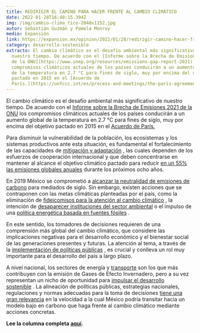 ```yaml
---
title: REDIRIGIR EL CAMINO PARA HACER FRENTE AL CAMBIO CLIMÁTICO
date: 2022-01-28T16:40:15.394Z
img: /img/cambio-clima_tico-2048x1152.jpg
autor: Sebastián Guzmán y Pamela Monroy
medio: Expansión
link: https://expansion.mx/opinion/2022/01/28/redirigir-camino-hacer-frente-cambio-climatico
category: desarrollo-sostenible
extracto: El cambio climático es el desafío ambiental más significativo de
  nuestro tiempo. De acuerdo con el [Informe sobre la Brecha de Emisiones 2021
  de la ONU](https://www.unep.org/resources/emissions-gap-report-2021) los
  compromisos climáticos actuales de los países conducirán a un aumento global
  de la temperatura en 2.7 °C para fines de siglo, muy por encima del objetivo
  pactado en 2015 en el [Acuerdo de
  París.](https://unfccc.int/es/process-and-meetings/the-paris-agreement/que-es-el-acuerdo-de-paris)
---
```

<!--StartFragment-->

El cambio climático es el desafío ambiental más significativo de nuestro tiempo. De acuerdo con el [Informe sobre la Brecha de Emisiones 2021 de la ONU](https://www.unep.org/resources/emissions-gap-report-2021) los compromisos climáticos actuales de los países conducirán a un aumento global de la temperatura en 2.7 °C para fines de siglo, muy por encima del objetivo pactado en 2015 en el [Acuerdo de París.](https://unfccc.int/es/process-and-meetings/the-paris-agreement/que-es-el-acuerdo-de-paris)

Para disminuir la vulnerabilidad de la población, los ecosistemas y los sistemas productivos ante esta situación, es fundamental el fortalecimiento de las capacidades de [mitigación y adaptación](http://elcambioclimaticodefrente.inecc.gob.mx/que_podemos_hacer) , las cuales dependen de los esfuerzos de cooperación internacional y que deben concentrarse en mantener al alcance el objetivo climático pactado para reducir [en un 55% las emisiones globales anuales](https://www.unep.org/es/noticias-y-reportajes/comunicado-de-prensa/los-compromisos-climaticos-actualizados-son) durante los próximos ocho años.

En 2019 México se comprometió a [alcanzar la neutralidad de emisiones de carbono](https://unfccc.int/es/news/alianza-de-ambicion-climatica-los-paises-dan-un-nuevo-empuje-a-la-ampliacion-del-alcance-de-sus) para mediados de siglo. Sin embargo, existen acciones que se contraponen con las metas climáticas planteadas por el país, como la eliminación de [fideicomisos para la atención al cambio climático](https://www.cemda.org.mx/desaparecen-fideicomiso-para-atencion-del-cambio-climatico-a-pesar-del-llamado-de-organizaciones-ambientalistas/) , la intención de [desaparecer instituciones del sector ambiental](https://www.cemda.org.mx/desaparecer-al-inecc-y-el-imta-debilita-aun-mas-la-capacidad-de-mexico-para-proteger-el-medio-ambiente-y-combatir-el-cambio-climatico/) o el impulso de una [política energética basada en fuentes fósiles](https://www.thedialogue.org/analysis/la-politica-energetica-de-amlo-implicaciones-para-el-comercio-el-clima-y-la-economia-de-mexico/) .

En este sentido, los tomadores de decisiones requieren de una comprensión más global del cambio climático, que considere las implicaciones negativas para el desarrollo económico y el bienestar social de las generaciones presentes y futuras. La atención al tema, a través de la [implementación de políticas públicas](https://imco.org.mx/wp-content/uploads/2018/06/10-PROPUESTAS-CC-VISI%C3%93N-DE-ESTADO-13-06-2018.pdf) , es crucial y conlleva un rol muy importante para el desarrollo del país a largo plazo.

A nivel nacional, los sectores de energía y [transporte](https://www.ethos.org.mx/ciudades-sostenibles-sistemas-de-transporte-urbano/) son los que más contribuyen con la emisión de Gases de Efecto Invernadero, pero a su vez representan un nicho de oportunidad para [impulsar el desarrollo sostenible](https://www.ethos.org.mx/ethos-publications/eficiencia-energetica/) . La alineación de políticas públicas, estrategias nacionales, regulaciones y normas adecuadas para la toma de decisiones [tiene una gran relevancia](https://www.pincc.unam.mx/wp-content/uploads/2022/01/perspectivas-retos-estudios-sobre-cambio-climatico.pdf) en la velocidad a la cual México podría transitar hacia un modelo bajo en carbono que haga frente al cambio climático mediante acciones concretas.

**Lee la columna completa [aquí](https://expansion.mx/opinion/2022/01/28/redirigir-camino-hacer-frente-cambio-climatico).** 

<!--EndFragment-->